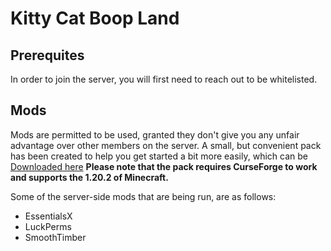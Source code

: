 # Kitty Cat Boop Land
## Prerequites
In order to join the server, you will first need to reach out to be whitelisted.

## Mods
Mods are permitted to be used, granted they don't give you any unfair advantage over other members on the server.
A small, but convenient pack has been created to help you get started a bit more easily, which can be [Downloaded here](https://github.com/ScruffyBunnyNL/KittyCatBoopLand/blob/main/KittyCatBoopLand%201.0.0.zip)
**Please note that the pack requires CurseForge to work and supports the 1.20.2 of Minecraft.**

Some of the server-side mods that are being run, are as follows:
* EssentialsX
* LuckPerms
* SmoothTimber
